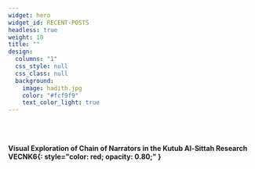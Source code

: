 ```yaml
---
widget: hero
widget_id: RECENT-POSTS
headless: true
weight: 10
title: ""
design:
  columns: "1"
  css_style: null
  css_class: null
  background:
    image: hadith.jpg
    color: "#fcf9f9"
    text_color_light: true
---
```

<br>

<br>

<!--StartFragment-->

**Visual Exploration of Chain of Narrators in the Kutub Al-Sittah Research VECNK6{: style="color: red; opacity: 0.80;" }**

<!--EndFragment-->
